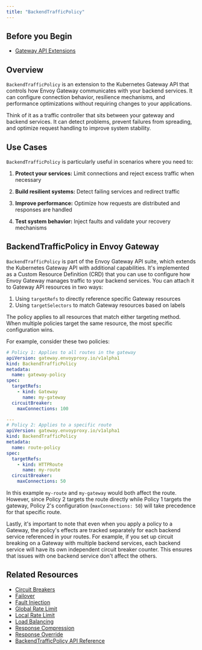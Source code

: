 ```yaml
---
title: "BackendTrafficPolicy"
---
```

## Before you Begin
- [Gateway API Extensions](gateway-api-extensions.md)

## Overview
`BackendTrafficPolicy` is an extension to the Kubernetes Gateway API that controls how Envoy Gateway communicates with your backend services. It can configure connection behavior, resilience mechanisms, and performance optimizations without requiring changes to your applications.

Think of it as a traffic controller that sits between your gateway and backend services. It can detect problems, prevent failures from spreading, and optimize request handling to improve system stability.

## Use Cases

`BackendTrafficPolicy` is particularly useful in scenarios where you need to:

1. **Protect your services:** 
   Limit connections and reject excess traffic when necessary

2. **Build resilient systems:** 
   Detect failing services and redirect traffic

3. **Improve performance:** 
   Optimize how requests are distributed and responses are handled

4. **Test system behavior:** 
   Inject faults and validate your recovery mechanisms

## BackendTrafficPolicy in Envoy Gateway

`BackendTrafficPolicy` is part of the Envoy Gateway API suite, which extends the Kubernetes Gateway API with additional capabilities. It's implemented as a Custom Resource Definition (CRD) that you can use to configure how Envoy Gateway manages traffic to your backend services. You can attach it to Gateway API resources in two ways:

1. Using `targetRefs` to directly reference specific Gateway resources
2. Using `targetSelectors` to match Gateway resources based on labels

The policy applies to all resources that match either targeting method. When multiple policies target the same resource, the most specific configuration wins.

For example, consider these two policies:

```yaml
# Policy 1: Applies to all routes in the gateway
apiVersion: gateway.envoyproxy.io/v1alpha1
kind: BackendTrafficPolicy
metadata:
  name: gateway-policy
spec:
  targetRefs:
    - kind: Gateway
      name: my-gateway
  circuitBreaker:
    maxConnections: 100

---
# Policy 2: Applies to a specific route
apiVersion: gateway.envoyproxy.io/v1alpha1
kind: BackendTrafficPolicy
metadata:
  name: route-policy
spec:
  targetRefs:
    - kind: HTTPRoute
      name: my-route
  circuitBreaker:
    maxConnections: 50
```

In this example `my-route` and `my-gateway` would both affect the route. However, since Policy 2 targets the route directly while Policy 1 targets the gateway, Policy 2's configuration (`maxConnections: 50`) will take precedence for that specific route.

Lastly, it's important to note that even when you apply a policy to a Gateway, the policy's effects are tracked separately for each backend service referenced in your routes. For example, if you set up circuit breaking on a Gateway with multiple backend services, each backend service will have its own independent circuit breaker counter. This ensures that issues with one backend service don't affect the others.

## Related Resources

- [Circuit Breakers](../tasks/traffic/circuit-breaker)
- [Failover](../tasks/traffic/failover)
- [Fault Injection](../tasks/traffic/fault-injection)
- [Global Rate Limit](../tasks/traffic/global-rate-limit)
- [Local Rate Limit](../tasks/traffic/local-rate-limit)
- [Load Balancing](../tasks/traffic/load-balancing)
- [Response Compression](../tasks/traffic/response-compression)
- [Response Override](../tasks/traffic/response-override)
- [BackendTrafficPolicy API Reference](../api/extension_types#backendtrafficpolicy)
